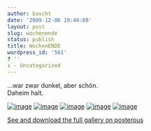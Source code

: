 ```yaml
---
author: bascht
date: '2009-12-06 19:40:08'
layout: post
slug: wochenende
status: publish
title: WochenENDE
wordpress_id: '561'
? ''
: - Uncategorized
---
```


...war zwar dunkel, aber schön.  
Daheim halt.

[![image](http://posterous.com/getfile/files.posterous.com/bascht/gTBgc4QBOaCBQKhwj5pLZKDkgmvR2BD9oxxyf8psADWBUE7WGjWQ2wtlrnQG/2009-12-06_20.04.26.jpg.scaled.500.jpg)](http://posterous.com/getfile/files.posterous.com/bascht/PYcajRawnTEOfQsMZJHr5PTy5LclkxTYyscQ9baqE8wjWcCaD1nIqcxPAgKS/2009-12-06_20.04.26.jpg.scaled.1000.jpg)
[![image](http://bascht.files.wordpress.com/2009/12/2009-12-06_16-57-09-scaled-1000.jpg?w=300)](http://bascht.files.wordpress.com/2009/12/2009-12-06_16-57-09-scaled-1000.jpg)
[![image](http://bascht.files.wordpress.com/2009/12/2009-12-05_20-08-10-scaled-1000.jpg?w=300)](http://bascht.files.wordpress.com/2009/12/2009-12-05_20-08-10-scaled-1000.jpg)
[![image](http://bascht.files.wordpress.com/2009/12/2009-12-05_18-47-42-scaled-1000.jpg?w=300)](http://bascht.files.wordpress.com/2009/12/2009-12-05_18-47-42-scaled-1000.jpg)
[![image](http://bascht.files.wordpress.com/2009/12/2009-12-05_13-59-02-scaled-1000.jpg?w=300)](http://bascht.files.wordpress.com/2009/12/2009-12-05_13-59-02-scaled-1000.jpg)

[See and download the full gallery on posterous](http://blog.bascht.com/wochenende-11)


